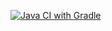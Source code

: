 [![Java CI with Gradle](https://github.com/AllaVyz/selenium/actions/workflows/gradle.yml/badge.svg)](https://github.com/AllaVyz/selenium/actions/workflows/gradle.yml)